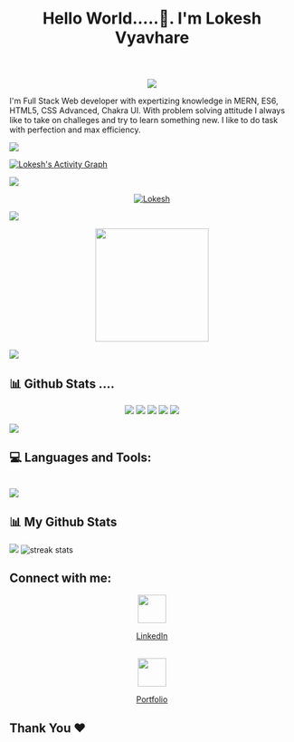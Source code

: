 <header>
        <h1 align="center">Hello World.....👋. I'm Lokesh Vyavhare</h1>
        
</header>
    <main>
        <div align="center"><img align="center" src ='https://ouch-cdn2.icons8.com/lds3LvJKTzLzAwzAd1RRuIaaxF442Twkz_ub0sRycsg/rs:fit:256:160/czM6Ly9pY29uczgu/b3VjaC1wcm9kLmFz/c2V0cy9zdmcvMTM3/L2QwN2ZmNWI0LWE4/OGMtNGZhMi04MzAz/LTI2MDhiOGI0YzQw/YS5zdmc.png' />
        <br /></div>
        <p>I'm Full Stack Web developer with expertizing knowledge in MERN, ES6, HTML5, CSS Advanced, Chakra UI. With problem solving attitude I always like to take on challeges and try to learn something new. I like to do task with perfection and max efficiency.</p>
    </main>
        



<img src="https://user-images.githubusercontent.com/73097560/115834477-dbab4500-a447-11eb-908a-139a6edaec5c.gif">

<!-- <img align="right" width=200px height=200px alt="side_sticker" src="https://media.giphy.com/media/TEnXkcsHrP4YedChhA/giphy.gif" /> -->


<!-- <img align="right"  src="https://media3.giphy.com/media/RbDKaczqWovIugyJmW/200.gif"> -->


<!--   <summary><b style ="text-align :center">⚡ Recent GitHub Activity</b></summary> -->
<!--   <br/> -->
   <a href="https://github.com/LV-23"><img alt="Lokesh's Activity Graph" src="https://activity-graph.herokuapp.com/graph?username=LV-23&custom_title=LV-23's%20Contribution%20Graph&theme=react-dark" /></a>
  <br/>

<img src="https://user-images.githubusercontent.com/73097560/115834477-dbab4500-a447-11eb-908a-139a6edaec5c.gif">

<p align="center"><a href="https://github.com/ryo-ma/github-profile-trophy"><img src="https://github-profile-trophy.vercel.app/?username=LV-23" alt="Lokesh" /></a></p>

<img src="https://user-images.githubusercontent.com/73097560/115834477-dbab4500-a447-11eb-908a-139a6edaec5c.gif">


<p align='center'>
<img src="https://media.giphy.com/media/WFZvB7VIXBgiz3oDXE/giphy.gif" width="200" height="200" frameBorder="0" class="giphy-embed" allowFullScreen></img></p>



<img src="https://user-images.githubusercontent.com/73097560/115834477-dbab4500-a447-11eb-908a-139a6edaec5c.gif">


 <h2> 📊 Github Stats ....</h2>
<p align="center">
<img src="http://github-profile-summary-cards.vercel.app/api/cards/profile-details?username=LV-23&theme=solarized_dark">
<img src="http://github-profile-summary-cards.vercel.app/api/cards/repos-per-language?username=LV-23&theme=solarized_dark">
<img src="http://github-profile-summary-cards.vercel.app/api/cards/most-commit-language?username=LV-23&theme=solarized_dark">
<img src="http://github-profile-summary-cards.vercel.app/api/cards/stats?username=LV-23&theme=solarized_dark">
<img src="http://github-profile-summary-cards.vercel.app/api/cards/productive-time?username=LV-23&theme=solarized_dark&utcOffset=8">
	
</p>

<img src="https://user-images.githubusercontent.com/73097560/115834477-dbab4500-a447-11eb-908a-139a6edaec5c.gif">


<h2 align="left"> 💻 Languages and Tools:</h2>

<table align="center">
<!-- add tools  -->
</table>


<img src="https://user-images.githubusercontent.com/73097560/115834477-dbab4500-a447-11eb-908a-139a6edaec5c.gif">

## 📊 My Github Stats

<p align="left" style="margin-right:0px;padding-right:0px">
<img src="https://github-readme-stats.vercel.app/api?username=LV-23&theme=algolia">
<img alt="streak stats" src="https://github-readme-streak-stats.herokuapp.com/?user=LV-23&theme=algolia" />
</p>




## Connect with me:

<div align="center">
        <a href="https://www.linkedin.com/in/lokesh-vyavhare-b242b2243/"><img width="50px" src="https://img.icons8.com/color/2x/linkedin.png"/><p float="left"> LinkedIn </p></a>
        <br/>
        <a href="https://lv-23.github.io/"><img width="50px" src="https://img.icons8.com/external-flaticons-lineal-color-flat-icons/2x/external-portfolio-marketing-agency-flaticons-lineal-color-flat-icons.png"/><p float="left"> Portfolio </p></a>
        </div>



<h2 align='left'>Thank You ❤</h2>

 
<br>
        
